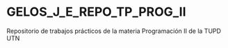 # GELOS_J_E_REPO_TP_PROG_II
Repositorio de trabajos prácticos de la materia Programación II de la TUPD UTN
